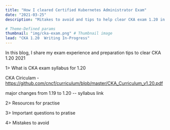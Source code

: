 ```yaml
---
title: "How I cleared Certified Kubernetes Administrator Exam"
date: "2021-03-25"
description: "Mitakes to avoid and tips to help clear CKA exam 1.20 in 2021"

# Theme-Defined params
thumbnail: "img/cka-exam.png" # Thumbnail image
lead: "CKA 1.20  Writing In-Progress"
---
```


In this blog, I share my exam experience and preparation tips to clear CKA 1.20 2021


1> What is CKA exam syllabus for 1.20 

CKA Ciriculam - 
https://github.com/cncf/curriculum/blob/master/CKA_Curriculum_v1.20.pdf

major changes from 1.19 to 1.20
-- syllabus link


2> Resources for practise


3> Important questions to pratise


4> Mistakes to avoid



